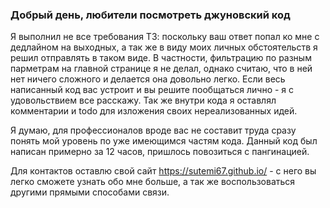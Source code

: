 ### Добрый день, любители посмотреть джуновский код

Я выполнил не все требования ТЗ: поскольку ваш ответ попал ко мне с дедлайном на выходных, а так же в виду моих личных обстоятельств я решил отправлять в таком виде.
В частности, фильтрацию по разным парметрам на главной странице я не делал, однако считаю, что в ней нет ничего сложного и делается она довольно легко. Если весь написанный код вас устроит и вы решите пообщаться лично - я с удовольствием все расскажу. Так же внутри кода я оставлял комментарии и todo для изложения своих нереализованных идей.

Я думаю, для профессионалов вроде вас не составит труда сразу понять мой уровень по уже имеющимся частям кода. Данный код был написан примерно за 12 часов, пришлось повозиться с пангинацией.

Для контактов оставлю свой сайт https://sutemi67.github.io/ - с него вы легко сможете узнать обо мне больше, а так же воспользоваться другими прямыми способами связи.
